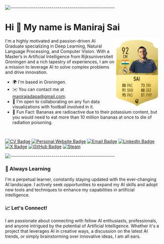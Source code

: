 ![-----------------------------------------------------](https://raw.githubusercontent.com/andreasbm/readme/master/assets/lines/rainbow.png)


<!-- ABOUT THE REPOSITORY AND AUTHOR -->
<h1 id="about-the-repository-and-author"> Hi 👋 My name is Maniraj Sai</h1>

<a href="https://www.x.com/fcb_uchiha2"><img src="assets/Sai.png" alt="Sai" align="right" height="225px"></a>



I'm a highly motivated and passion-driven AI Graduate specializing in Deep Learning, Natural Language Processing, and Computer Vision. With a Master’s in Artificial Intelligence from Rijksuniversiteit Groningen and a rich tapestry of experiences, I am on a mission to leverage AI to solve complex problems and drive innovation.

* 🌍  I'm based in Groningen.
* ✉️  You can contact me at [manirajadapa@gmail.com](mailto:manirajadapa@gmail.com).
* 🤝  I'm open to collaborating on any fun data visualizations with football involved in it.
* 🚀 Fun Fact: Bananas are radioactive due to their potassium content, but you would need to eat more than 10 million bananas at once to die of radiation poisoning.

<br>

[![CV Badge](https://img.shields.io/badge/My-CV-critical)](assets/ml_engineer.pdf)
[![Personal Website Badge](https://img.shields.io/badge/thecr7guy2.github.io-019FD9?style=flat&logo=web&logoColor=white)](https://thecr7guy2.github.io/)
[![Email Badge](https://img.shields.io/badge/-Gmail-D14836?style=flat&logo=gmail&logoColor=white)](mailto:manirajadapa@gmail.com)
[![LinkedIn Badge](https://img.shields.io/badge/LinkedIn-0077B5?style=flat&logo=linkedin&logoColor=white)](https://www.linkedin.com/in/manirajsai/)
[![X Badge](https://img.shields.io/badge/X-%23000000.svg?style=flat&logo=X&logoColor=white)](https://twitter.com/fcb_uchiha2)
[![GitHub Badge](https://img.shields.io/badge/GitHub-100000?style=flat&logo=github&logoColor=white)](https://github.com/thecr7guy2)
[![Steam](https://img.shields.io/badge/steam-%23000000.svg?style=flat&logo=steam&logoColor=white)](https://steamcommunity.com/id/cha0sg0dm0de/)



![-----------------------------------------------------](https://raw.githubusercontent.com/andreasbm/readme/master/assets/lines/rainbow.png)

### 🌱 Always Learning
I'm a perpetual learner, constantly staying updated with the ever-changing AI landscape. I actively seek opportunities to expand my AI skills and adopt new tools and techniques to enhance my capabilities in artificial intelligence.


### 📈 Let's Connect!
I am passionate about connecting with fellow AI enthusiasts, professionals, and anyone intrigued by the potential of Artificial Intelligence. Whether it's a project that leverages AI in creative ways, a discussion on the latest AI trends, or simply brainstorming over innovative ideas, I am all ears. 

